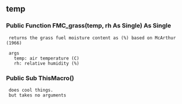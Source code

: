## temp

### Public Function FMC_grass(temp, rh As Single) As Single
     returns the grass fuel moisture content as (%) based on McArthur (1966)
     
     args
       temp: air temperature (C)
       rh: relative humidity (%)

### Public Sub ThisMacro()
     does cool things.
     but takes no arguments
